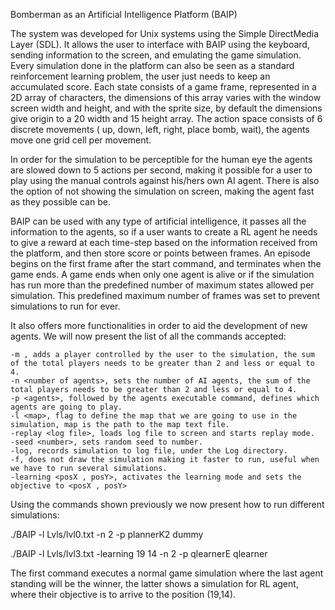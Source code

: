 Bomberman as an Artificial Intelligence Platform (BAIP)

The system was developed for Unix systems using the Simple DirectMedia Layer (SDL). It allows the user to interface with BAIP using the keyboard, sending information to the screen, and emulating the game simulation. Every simulation done in the platform can also be seen as a standard reinforcement learning problem, the user just needs to keep an accumulated score. Each state consists of a game frame, represented in a 2D array of characters, the dimensions of this array varies with the window screen width and height, and with the sprite size, by default the dimensions give origin to a 20 width and 15 height array. The action space consists of 6 discrete movements ( up, down, left, right, place bomb, wait), the agents move one grid cell per movement.

In order for the simulation to be perceptible for the human eye the agents are slowed down to 5 actions per second, making it possible for a user to play using the manual controls against his/hers own AI agent. There is also the option of not showing the simulation on screen, making the agent fast as they possible can be.

BAIP can be used with any type of artificial intelligence, it passes all the information to the agents, so if a user wants to create a RL agent he needs to give a reward at each time-step based on the information received from the platform, and then store score or points between frames. An episode begins on the first frame after the start command, and terminates when the game ends. A game ends when only one agent is alive or if the simulation has run more than the predefined number of maximum states allowed per simulation. This predefined maximum number of frames was set to prevent simulations to run for ever.

It also offers more functionalities in order to aid the development of new agents. We will now present the list of all the commands accepted:

    -m , adds a player controlled by the user to the simulation, the sum of the total players needs to be greater than 2 and less or equal to 4.
    -n <number of agents>, sets the number of AI agents, the sum of the total players needs to be greater than 2 and less or equal to 4.
    -p <agents>, followed by the agents executable command, defines which agents are going to play.
    -l <map>, flag to define the map that we are going to use in the simulation, map is the path to the map text file.
    -replay <log file>, loads log file to screen and starts replay mode.
    -seed <number>, sets random seed to number.
    -log, records simulation to log file, under the Log directory.
    -f, does not draw the simulation making it faster to run, useful when we have to run several simulations.
    -learning <posX , posY>, activates the learning mode and sets the objective to <posX , posY>

Using the commands shown previously we now present how to run different simulations:

./BAIP -l Lvls/lvl0.txt -n 2 -p plannerK2 dummy

./BAIP -l Lvls/lvl3.txt -learning 19 14 -n 2 -p qlearnerE qlearner

The first command executes a normal game simulation where the last agent standing will be the winner, the latter shows a simulation for RL agent, where their objective is to arrive to the position (19,14).
